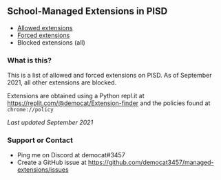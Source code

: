 ## School-Managed Extensions in PISD

- [Allowed extensions](allowed)
- [Forced extensions](forced)
- Blocked extensions (all)

### What is this?

This is a list of allowed and forced extensions on PISD. As of September 2021, all other extensions are blocked.

Extensions are obtained using a Python repl.it at https://replit.com/@democat/Extension-finder and the policies found at `chrome://policy`

*Last updated September 2021*

### Support or Contact

- Ping me on Discord at democat#3457
- Create a GitHub issue at https://github.com/democat3457/managed-extensions/issues

